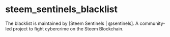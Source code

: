 # steem_sentinels_blacklist

The blacklist is maintained by [Steem Sentinels | @sentinels]. A community-led project to fight cybercrime on the Steem Blockchain.
